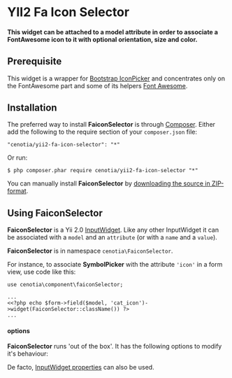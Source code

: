 YII2 Fa Icon Selector
==================

#### This widget can be attached to a model attribute in order to associate a FontAwesome icon to it with optional orientation, size and color.
####


## Prerequisite ##

This widget is a wrapper for [Bootstrap IconPicker](http://victor-valencia.github.io/bootstrap-iconpicker/) and concentrates only on the FontAwesome part and some of its helpers [Font Awesome](http://fontawesome.io/). 



## Installation ##

The preferred way to install **FaiconSelector** is through [Composer](https://getcomposer.org/). Either add the following to the require section of your `composer.json` file:

`"cenotia/yii2-fa-icon-selector": "*"` 

Or run:

`$ php composer.phar require cenotia/yii2-fa-icon-selector "*"` 

You can manually install **FaiconSelector** by [downloading the source in ZIP-format](https://github.com/cenotia/yii2-fa-icon-selector/archive/master.zip).

## Using FaiconSelector ##

**FaiconSelector** is a Yii 2.0 [InputWidget](http://www.yiiframework.com/doc-2.0/yii-widgets-inputwidget.html). Like any other InputWidget it can be associated with a `model` and an `attribute` (or with a `name` and a `value`).

**FaiconSelector** is in namespace `cenotia\FaiconSelector`.

For instance, to associate **SymbolPicker** with the attribute `'icon'` in a form view, use code like this:

    use cenotia\component\faiconSelector;
        
	...
	<<?php echo $form->field($model, 'cat_icon')->widget(FaiconSelector::className()) ?>
	...

#### options ####

**FaiconSelector** runs 'out of the box'. It has the following options to modify it's behaviour:

De facto, [InputWidget properties](http://www.yiiframework.com/doc-2.0/yii-widgets-inputwidget.html) can also be used.

